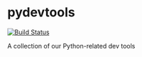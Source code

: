 # pydevtools

[![Build Status](https://travis-ci.org/KanoComputing/pydevtools.svg?branch=master)](https://travis-ci.org/KanoComputing/pydevtools)

A collection of our Python-related dev tools